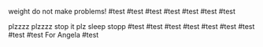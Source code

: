 weight do not make problems!
#test
#test
#test
#test
#test
#test
#test

plzzzz
plzzzz
stop it plz
sleep
stopp
#test
#test
#test
#test
#test
#test
#test
#test
#test
For Angela
#test
